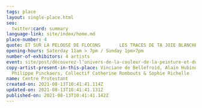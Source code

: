 ```yaml
---
tags: place
layout: single-place.html
seo:
  twitter:card: summary
language-link: site/index/home.md
place-number: 4
quote: ET SUR LA PELOUSE DE FLOCONS       LES TRACES DE TA JOIE BLANCHE
opening-hours: Saterday 11am > 7pm / Sunday 1pm>7pm
number-of-exhibitors: 4 artists
event: site/post/découvrez-l’univers-de-la-couleur-de-la-peinture-et-du-dessin.md
copy-artist-present-in-this-place: Vinciane de Bellefroid, Alain Hubinont,
  Philippe Pinckaers, Collectif Catherine Rombouts & Sophie Richelle
name: Centre Protestant
created-on: 2021-08-13T10:41:41.114Z
updated-on: 2021-08-13T10:41:41.131Z
published-on: 2021-08-13T10:41:41.142Z
---
```

